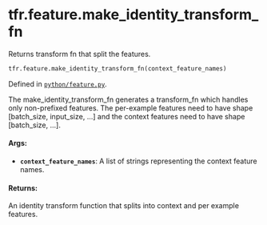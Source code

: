 <div itemscope itemtype="http://developers.google.com/ReferenceObject">
<meta itemprop="name" content="tfr.feature.make_identity_transform_fn" />
<meta itemprop="path" content="Stable" />
</div>

# tfr.feature.make_identity_transform_fn

Returns transform fn that split the features.

```python
tfr.feature.make_identity_transform_fn(context_feature_names)
```

Defined in
[`python/feature.py`](https://github.com/tensorflow/ranking/tree/master/tensorflow_ranking/python/feature.py).

<!-- Placeholder for "Used in" -->

The make_identity_transform_fn generates a transform_fn which handles only
non-prefixed features. The per-example features need to have shape [batch_size,
input_size, ...] and the context features need to have shape [batch_size, ...].

#### Args:

*   <b>`context_feature_names`</b>: A list of strings representing the context
    feature names.

#### Returns:

An identity transform function that splits into context and per example
features.
